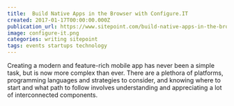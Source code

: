 ```yaml
---
title:  Build Native Apps in the Browser with Configure.IT
created: 2017-01-17T00:00:00.000Z
publication_url: https://www.sitepoint.com/build-native-apps-in-the-browser-with-configure-it/
image: configure-it.png
categories: writing sitepoint
tags: events startups technology
---
```


Creating a modern and feature-rich mobile app has never been a simple task, but is now more complex than ever. There are a plethora of platforms, programming languages and strategies to consider, and knowing where to start and what path to follow involves understanding and appreciating a lot of interconnected components.
